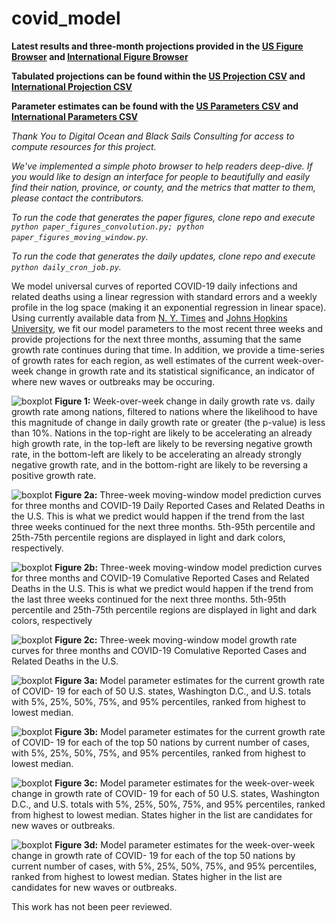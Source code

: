 # covid_model

**Latest results and three-month projections provided in the [US Figure Browser](https://htmlpreview.github.io/?https://github.com/douglasmason/covid_model/blob/master/plot_browser_moving_window_statsmodels_only_US_states/index.html) and [International Figure Browser](https://htmlpreview.github.io/?https://github.com/douglasmason/covid_model/blob/master/plot_browser_moving_window_statsmodels_only_countries/index.html)**

**Tabulated projections can be found within the [US Projection CSV](https://covid-figures.s3-us-west-2.amazonaws.com/2020_05_21_date_smoothed_moving_window_21_days_US_states_region_statsmodels/simplified_state_prediction.csv) and [International Projection CSV](https://covid-figures.s3-us-west-2.amazonaws.com/2020_05_21_date_smoothed_moving_window_21_days_countries_region_statsmodels/simplified_state_prediction.csv)**

**Parameter estimates can be found with the [US Parameters CSV](https://covid-figures.s3-us-west-2.amazonaws.com/2020_05_21_date_smoothed_moving_window_21_days_US_states_region_statsmodels/simplified_state_report.csv) and [International Parameters CSV](https://covid-figures.s3-us-west-2.amazonaws.com/2020_05_21_date_smoothed_moving_window_21_days_countries_region_statsmodels/simplified_state_report.csv)**

*Thank You to Digital Ocean and Black Sails Consulting for access to compute resources for this project.*

*We've  implemented a simple photo browser to help readers deep-dive. If you would like to design an interface for people to beautifully and easily find their nation, province, or county, and the metrics that matter to them, please contact the contributors.*

*To run the code that generates the paper figures, clone repo and execute `python paper_figures_convolution.py; python paper_figures_moving_window.py`.*

*To run the code that generates the daily updates, clone repo and execute `python daily_cron_job.py`.*

We model universal curves of reported COVID-19 daily  infections and related deaths using a linear regression with standard errors and a weekly profile in the log space (making it an exponential regression in linear space). Using currently available data from [N. Y. Times](https://github.com/nytimes/covid-19-data) and [Johns Hopkins University](https://github.com/CSSEGISandData/COVID-19), we fit our model parameters to the most recent three weeks and provide projections for the next three months, assuming that the same growth rate continues during that time. In addition, we provide a time-series of growth rates for each region, as well estimates of the current week-over-week change in growth rate and its statistical significance, an indicator of where new waves or outbreaks may be occuring.

![boxplot](/static_figures/country_name_field.png?)
**Figure 1:** Week-over-week change in daily growth rate vs. daily growth rate among nations, filtered to nations where the likelihood to have this magnitude of change in daily growth rate or greater (the p-value) is less than 10%. Nations in the top-right are likely to be accelerating an already high growth rate, in the top-left are likely to be reversing negative growth rate, in the bottom-left are likely to be accelerating an already strongly negative growth rate, and in the bottom-right are likely to be reversing a positive growth rate.

![boxplot](/static_figures/statsmodels_solutions_filled_quantiles.png?)
**Figure 2a:** Three-week moving-window model prediction curves for three months and COVID-19 Daily Reported Cases and Related Deaths in the U.S. This is what we predict would happen if the trend from the last three weeks continued for the next three months. 5th-95th percentile and 25th-75th percentile regions are displayed in light and dark colors, respectively.

![boxplot](/static_figures/statsmodels_solutions_cumulative_filled_quantiles.png?)
**Figure 2b:** Three-week moving-window model prediction curves for three months and COVID-19 Comulative Reported Cases and Related Deaths in the U.S. This is what we predict would happen if the trend from the last three weeks continued for the next three months. 5th-95th percentile and 25th-75th percentile regions are displayed in light and dark colors, respectively

![boxplot](/static_figures/statsmodels_growth_rate_time_series.png?)
**Figure 2c:** Three-week moving-window model growth rate curves for three months and COVID-19 Comulative Reported Cases and Related Deaths in the U.S.

![boxplot](/static_figures/simplified_boxplot_for_positive_slope_statsmodels.png?)
**Figure 3a:** Model parameter estimates for the current growth rate of COVID- 19 for each of 50 U.S. states, Washington D.C., and U.S. totals with 5%, 25%, 50%, 75%, and 95% percentiles, ranked from highest to lowest median. 

![boxplot](/static_figures/intl_simplified_boxplot_for_positive_slope_statsmodels.png?)
**Figure 3b:** Model parameter estimates for the current growth rate of COVID- 19 for each of the top 50 nations by current number of cases, with 5%, 25%, 50%, 75%, and 95% percentiles, ranked from highest to lowest median. 

![boxplot](/static_figures/simplified_boxplot_for_positive_slope_statsmodels_acc.png?)
**Figure 3c:** Model parameter estimates for the week-over-week change in growth rate of COVID- 19 for each of 50 U.S. states, Washington D.C., and U.S. totals with 5%, 25%, 50%, 75%, and 95% percentiles, ranked from highest to lowest median. States  higher in the list are candidates for new waves or outbreaks.

![boxplot](/static_figures/intl_simplified_boxplot_for_positive_slope_statsmodels_acc.png?)
**Figure 3d:** Model parameter estimates for the week-over-week change in growth rate of COVID- 19 for each of the top 50 nations by current number of cases, with 5%, 25%, 50%, 75%, and 95% percentiles, ranked from highest to lowest median. States  higher in the list are candidates for new waves or outbreaks.

This work has not been peer reviewed.
